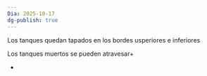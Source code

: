 ```yaml
---
Dia: 2025-10-17
dg-publish: true
---
```

Los tanques quedan tapados en los bordes usperiores e inferiores 

Los tanques muertos se pueden atravesar+

+
